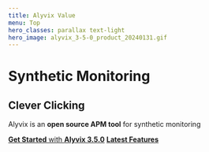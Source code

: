 ```yaml
---
title: Alyvix Value
menu: Top
hero_classes: parallax text-light
hero_image: alyvix_3-5-0_product_20240131.gif
---
```

<!--
hero_classes: text-dark overlay-light parallax
-->

# Synthetic Monitoring
## Clever Clicking
<!--
Click Clock
-->

Alyvix is an **open source APM tool** for synthetic monitoring

[**Get Started** with **Alyvix 3.5.0**](https://alyvix.com/learn/getting_started.html?classes=btn,btn-success,btn-lg&target=_blank)
[**Latest Features**](https://alyvix.com/learn/release_notes/release_notes_35.html?classes=btn,btn-primary,btn-lg&target=_blank)
